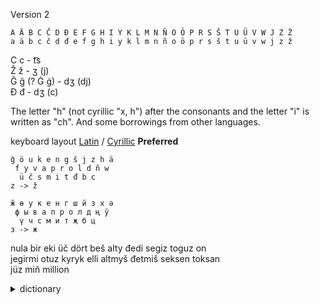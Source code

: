 Version 2

`A Ä B C Č D Đ E F G H I Y K L M N Ñ O Ö P R S Š T U Ü V W J Z Ž`  
`a ä b c č d đ e f g h i y k l m n ñ o ö p r s š t u ü v w j z ž`

С с - t͡s  
Ž ž - ʒ  (j)  
Ĝ ĝ (? Ġ ġ) - dʒ (dj)  
Đ đ - dʒ (c)  

The letter "h" (not cyrillic "х, һ") after the consonants and the letter "i" is written as "ch". And some borrowings from other languages.

keyboard layout [Latin](https://raw.githubusercontent.com/2k1dmg/cta/main/Barsilian/bars_kl73.klc) / [Cyrillic](https://raw.githubusercontent.com/2k1dmg/cta/main/Barsilian/bars_ckl72.klc) **Preferred** 
```
ĝ ö u k e n g š j z h ä
 f y v a p r o l d ñ w
  ü č s m i t đ b c
z -> ž
```
```
ӂ ө у к е н г ш й з х ә
 ф ы в а п р о л д ң ў 
  ү ч с м и т җ б ц
з -> ж
```

nula bir eki üč dört beš alty đedi segiz toguz on  
jegirmi otuz kyryk elli altmyš đetmiš seksen toksan  
jüz miñ million

<details> 
  <summary>dictionary</summary>

princip - principle  
funkcion - function  
evolucion (_read_ evolücion) - evolution  
technoloĝi/teknoloĝi - technology  
ekoloĝi - ecology  
aždaha - dragon

official - official  
ceremoni - ceremony

сhronoloĝi - chronology  
architektur - architecture

illusion (_read_ illüzion) - illusion
	
</details>
